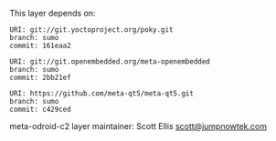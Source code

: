 This layer depends on:

    URI: git://git.yoctoproject.org/poky.git
    branch: sumo
    commit: 161eaa2

    URI: git://git.openembedded.org/meta-openembedded
    branch: sumo
    commit: 2bb21ef

    URI: https://github.com/meta-qt5/meta-qt5.git
    branch: sumo
    commit: c429ced

meta-odroid-c2 layer maintainer: Scott Ellis <scott@jumpnowtek.com>
